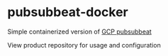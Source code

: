 # pubsubbeat-docker

Simple containerized version of [GCP pubsubbeat](https://github.com/GoogleCloudPlatform/pubsubbeat)

View product repository for usage and configuration
